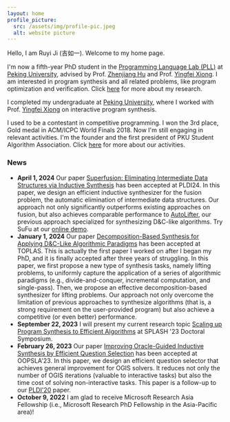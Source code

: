 ```yaml
---
layout: home
profile_picture:
  src: /assets/img/profile-pic.jpeg
  alt: website picture
---
```


<p>
Hello,  I am Ruyi Ji (吉如一). Welcome to my home page.

</p>

<p>

I'm now a fifth-year PhD student in the <a href="https://pl.cs.pku.edu.cn/en/">Programming Language Lab (PLL)</a> at <a href="http://english.pku.edu.cn/">Peking University</a>, advised by Prof. <a href="http://sei.pku.edu.cn/~hu/">Zhenjiang Hu</a> and Prof. <a href="https://xiongyingfei.github.io/">Yingfei Xiong</a>. I am interested in program synthesis and all related problems, like program optimization and verification. Click <a href="/research">here</a> for more about my research.
</p>

<p> I completed my undergraduate at <a href="http://english.pku.edu.cn/">Peking University</a>, where I worked with Prof. <a href="https://xiongyingfei.github.io/">Yingfei Xiong</a> on interactive program synthesis.

</p>

<p>

I used to be a contestant in competitive programming. I won the 3rd place, Gold medal in ACM/ICPC World Finals 2018. Now I'm still engaging in relevant activities. I'm the founder and the first president of PKU Student Algorithm Association.  Click <a href="/activity">here</a> for more about our activities.

</p>

### News

<ul>

<li><strong>April 1, 2024</strong> Our paper <a href="/research#PLDI24">Superfusion: Eliminating Intermediate Data Structures via Inductive Synthesis</a> has been accepted at PLDI24. In this paper, we design an efficient inductive synthesizer for the fusion problem, the automatic elimination of intermediate data structures. Our approach not only significantly outperforms existing approaches on fusion, but also achieves comparable performance to <a href="/research#TOPLAS24">AutoLifter</a>, our previous approach specialized for synthesizing D&C-like algorithms. Try SuFu at our <a href="http://8.140.207.65/">online demo</a>.</li>

<li><strong>January 1, 2024</strong> Our paper <a href="/research#TOPLAS24">Decomposition-Based Synthesis for Applying D&C-Like Algorithmic Paradigms</a> has been accepted at TOPLAS. This is actually the first paper I worked on after I began my PhD, and it is finally accepted after three years of struggling. In this paper, we first propose a new type of synthesis tasks, namely lifting problems, to uniformly capture the application of a series of algorithmic paradigms (e.g., divide-and-conquer, incremental computation, and single-pass). Then, we propose an effective decomposition-based synthesizer for lifting problems. Our approach not only overcome the limitation of previous approaches to synthesize algorithms (that is, a strong requirement on the user-provided program) but also achieve a competitive (or even better) performance.</li>


<li><strong>September 22, 2023</strong> I will present my current research topic <a href="/research#SPLASH23DS">Scaling up Program Synthesis to Efficient Algorithms</a> at SPLASH '23 Doctoral Symposium.</li>

<li><strong>February 26, 2023</strong> Our paper <a href="/research#OOPSLA23">Improving Oracle-Guided Inductive Synthesis by Efficient Question Selection</a> has been accepted at OOPSLA'23. In this paper, we design an efficient question selector that achieves general improvement for OGIS solvers. It reduces not only the number of OGIS iterations (valuable to interactive tasks) but also the time cost of solving non-interactive tasks.  This paper is a follow-up to our <a href="/research#PLDI20">PLDI'20</a> paper.</li>

<li><strong>October 9, 2022</strong> I am glad to receive Microsoft Research Asia Fellowship (i.e., Microsoft Research PhD Fellowship in the Asia-Pacific area)!</li>

</ul>
